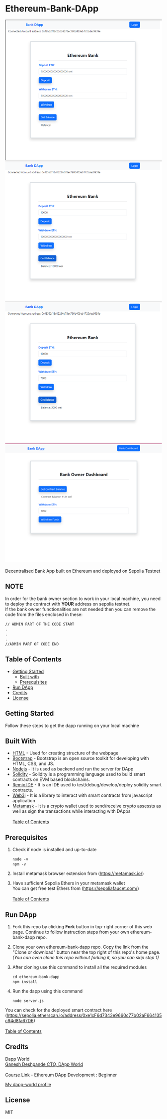 # Ethereum-Bank-DApp

![Screenshot0](img1.png)
![Screenshot0](img2.png)
![Screenshot0](img3.png)
![Screenshot0](img4.png)

Decentralised Bank App built on Ethereum and deployed on Sepolia Testnet
## NOTE
In order for the bank owner section to work in your local machine, you need to deploy the contract with **YOUR** address on sepolia testnet.<br>
If the bank owner functionalities are not needed then you can remove the code from the files enclosed in these:
```
// ADMIN PART OF THE CODE START
.
.
.
//ADMIN PART OF CODE END
``` 

## Table of Contents
- [Getting Started](#getting-started)
  - [Built with](#built-with)
  - [Prerequisites](#prerequisites)
- [Run DApp](#run-dapp)
- [Credits](#credits)
- [License](#license)

## Getting Started
Follow these steps to get the dapp running on your local machine <br>

## Built With
- [HTML](https://www.w3schools.com/html/html_intro.asp) - Used for creating structure of the webpage
- [Bootstrap](https://getbootstrap.com/) - Bootstrap is an open source toolkit for developing with HTML, CSS, and JS.
- [Nodejs](https://nodejs.org/en) - It is used as backend and run the server for DApp
- [Solidity](https://docs.soliditylang.org/en/v0.8.23/) - Solidity is a programming language used to build smart contracts on EVM based blockchains.
- [Remix IDE](https://remix.ethereum.org/) - It is an IDE used to test/debug/develop/deploy solidity smart contracts.
- [Web3j](https://github.com/web3j/web3j) - It is a library to interact with smart contracts from javascript application
- [Metamask](https://metamask.io/) - It is a crypto wallet used to send/receive crypto assessts as well as sign the transactions while interacting with DApps
<br><br>
[Table of Contents](#table-of-contents)

## Prerequisites
1. Check if node is installed and up-to-date 
    ```
    node -v
    npm -v
    ```

2. Install metamask browser extension from (https://metamask.io/)

3. Have sufficient Sepolia Ethers in your metamask wallet <br>
   You can get free test Ethers from (https://sepoliafaucet.com/)
<br><br>
[Table of Contents](#table-of-contents)

## Run DApp
1. Fork this repo by clicking **Fork** button in top-right corner of this web page. Continue to follow instruction steps from your own ethereum-bank-dapp repo.
   
2. Clone your own ethereum-bank-dapp repo. Copy the link from the "Clone or download" button near the top right of this repo's home page. <br>
*(You can even clone this repo without forking it, so you can skip step 1)*

3. After cloning use this command to install all the required modules
    ```
    cd ethereum-bank-dapp
    npm install
    ```

4. Run the dapp using this command
   ```
   node server.js 
   ```

You can check for the deployed smart contract here (https://sepolia.etherscan.io/address/0xe1cF6d7343e9660c77b02aF664135c94d8fa67D6)
<br><br>
[Table of Contents](#table-of-contents)

## Credits
Dapp World <br>
[Ganesh Deshpande CTO, DApp World](https://www.linkedin.com/in/ganesh-deshpande-3477b9169/) <br><br>
[Course Link](https://dapp-world.com/course/ethereum-dapp-development-beginner-T2QL) - Ethereum DApp Development : Beginner

[My dapp-world profile](https://dapp-world.com/soul/Shoydon)

## License
MIT
